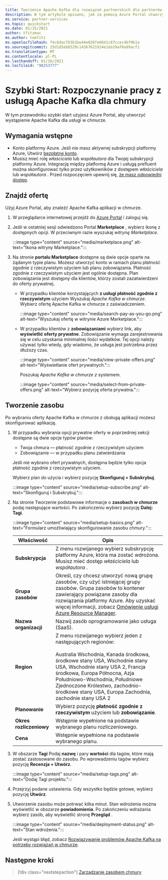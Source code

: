 ```yaml
---
title: Tworzenie Apache Kafka dla rozwiązań partnerskich dla partnerów opartych na platformie Azure
description: W tym artykule opisano, jak za pomocą Azure Portal utworzyć wystąpienie Apache Kafka dla usługi dla chmury.
ms.service: partner-services
ms.topic: quickstart
ms.date: 01/15/2021
author: tfitzmac
ms.author: tomfitz
ms.openlocfilehash: f4c6dacf63b1be44e826fe6841c87ccec4bf9b1a
ms.sourcegitcommit: 25d1d5eb0329c14367621924e1da19af0a99acf1
ms.translationtype: MT
ms.contentlocale: pl-PL
ms.lasthandoff: 01/16/2021
ms.locfileid: "98253777"
---
```

# <a name="quickstart-get-started-with-apache-kafka-for-confluent-cloud"></a>Szybki Start: Rozpoczynanie pracy z usługą Apache Kafka dla chmury

W tym przewodniku szybki start użyjesz Azure Portal, aby utworzyć wystąpienie Apache Kafka dla usługi w chmurze.

## <a name="prerequisites"></a>Wymagania wstępne

- Konto platformy Azure. Jeśli nie masz aktywnej subskrypcji platformy Azure, Utwórz [bezpłatne konto](https://azure.microsoft.com/free/).
- Musisz mieć rolę _właściciela_ lub _współautora_ dla Twojej subskrypcji platformy Azure. Integrację między platformą Azure i usługą prefluent można skonfigurować tylko przez użytkowników z dostępem _właściciela_ lub _współautora_ . Przed rozpoczęciem upewnij się, [że masz odpowiedni dostęp](../../role-based-access-control/check-access.md).

## <a name="find-offer"></a>Znajdź ofertę

Użyj Azure Portal, aby znaleźć Apache Kafka aplikacji w chmurze.

1. W przeglądarce internetowej przejdź do [Azure Portal](https://portal.azure.com/) i zaloguj się.

1. Jeśli w ostatniej sesji odwiedzono Portal **Marketplace** , wybierz ikonę z dostępnych opcji. W przeciwnym razie wyszukaj _witrynę Marketplace_.

    :::image type="content" source="media/marketplace.png" alt-text="Ikona witryny Marketplace.":::

1. Na stronie **portalu Marketplace** dostępne są dwie opcje oparte na żądanym typie planu. Możesz utworzyć konto w ramach planu płatność zgodnie z rzeczywistym użyciem lub planu zobowiązania. Płatność zgodnie z rzeczywistym użyciem jest ogólnie dostępna. Plan zobowiązania jest dostępny dla klientów, którzy zostali zazatwierdzeni do oferty prywatnej.

   - W przypadku klientów korzystających **z usługi płatność zgodnie z rzeczywistym** użyciem Wyszukaj _Apache Kafka w chmurze_. Wybierz ofertę Apache Kafka w chmurze z zaświadczeniem.

     :::image type="content" source="media/search-pay-as-you-go.png" alt-text="Wyszukaj ofertę w witrynie Azure Marketplace.":::

   - W przypadku klientów z **zobowiązaniami** wybierz link, aby **wyświetlić oferty prywatne**. Zobowiązanie wymaga zarejestrowania się w celu uzyskania minimalnej ilości wydatków. Tej opcji należy używać tylko wtedy, gdy wiadomo, że usługa jest potrzebna przez dłuższy czas.

     :::image type="content" source="media/view-private-offers.png" alt-text="Wyświetlanie ofert prywatnych.":::

     Poszukaj _Apache Kafka w chmurze z_ systemem.

     :::image type="content" source="media/select-from-private-offers.png" alt-text="Wybierz pozycję oferta prywatna.":::

## <a name="create-resource"></a>Tworzenie zasobu

Po wybraniu oferty Apache Kafka w chmurze z obsługą aplikacji możesz skonfigurować aplikację.

1. W przypadku wybrania opcji prywatne oferty w poprzedniej sekcji dostępne są dwie opcje typów planów:

    - Twoja chmura — płatność zgodnie z rzeczywistym użyciem
    - Zobowiązanie — w przypadku planu zatwierdzania

   Jeśli nie wybrano ofert prywatnych, dostępna będzie tylko opcja płatność zgodnie z rzeczywistym użyciem.

   Wybierz plan do użycia i wybierz pozycję **Skonfiguruj + Subskrybuj**.

    :::image type="content" source="media/setup-subscribe.png" alt-text="Skonfiguruj i Subskrybuj.":::

1. Na stronie Tworzenie podstawowe informacje o **zasobach w chmurze** podaj następujące wartości. Po zakończeniu wybierz pozycję **Dalej: Tagi**.

    :::image type="content" source="media/setup-basics.png" alt-text="Formularz umożliwiający skonfigurowanie zasobu chmury.":::

    | Właściwość | Opis |
    | ---- | ---- |
    | **Subskrypcja** | Z menu rozwijanego wybierz subskrypcję platformy Azure, która ma zostać wdrożona. Musisz mieć dostęp _właściciela_ lub _współautora_ . |
    | **Grupa zasobów** | Określ, czy chcesz utworzyć nową grupę zasobów, czy użyć istniejącej grupy zasobów. Grupa zasobów to kontener zawierający powiązane zasoby dla rozwiązania platformy Azure. Aby uzyskać więcej informacji, zobacz [Omówienie usługi Azure Resource Manager](../../azure-resource-manager/management/overview.md). |
    | **Nazwa organizacji** | Nazwij zasób oprogramowanie jako usługa (SaaS). |
    | **Region** | Z menu rozwijanego wybierz jeden z następujących regionów: <br/><br/> Australia Wschodnia, Kanada środkowa, środkowe stany USA, Wschodnie stany USA, Wschodnie stany USA 2, Francja środkowa, Europa Północna, Azja Południowo-Wschodnia, Południowe Zjednoczone Królestwo, zachodnio-środkowe stany USA, Europa Zachodnia, zachodnie stany USA 2 |
    | **Planowanie** | Wybierz pozycję **płatność zgodnie z rzeczywistym** użyciem lub **zobowiązanie**. |
    | **Okres rozliczeniowy** | Wstępnie wypełnione na podstawie wybranego planu rozliczeniowego. |
    | **Cena** | Wstępnie wypełnione na podstawie wybranego planu. |

1. W obszarze **Tagi** Podaj **nazwę** i pary **wartości** dla tagów, które mają zostać zastosowane do zasobu. Po wprowadzeniu tagów wybierz pozycję **Recenzja + Utwórz**.

    :::image type="content" source="media/setup-tags.png" alt-text="Dodaj Tagi projektu.":::

1. Przejrzyj podane ustawienia. Gdy wszystko będzie gotowe, wybierz pozycję **Utwórz**.

1. Utworzenie zasobu może potrwać kilka minut. Stan wdrożenia można wyświetlić w obszarze **powiadomienia**. Po zakończeniu wdrażania wybierz zasób, aby wyświetlić stronę **Przegląd** .

    :::image type="content" source="media/deployment-status.png" alt-text="Stan wdrożenia.":::

   Jeśli wystąpi błąd, zobacz [Rozwiązywanie problemów Apache Kafka na potrzeby rozwiązań w chmurze](troubleshoot.md).

## <a name="next-steps"></a>Następne kroki

> [!div class="nextstepaction"]
> [Zarządzanie zasobem chmury](manage.md)
